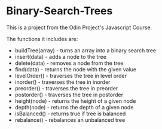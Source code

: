 # Binary-Search-Trees

This is a project from the Odin Project's Javascript Course.

The functions it includes are:

- buildTree(array) - turns an array into a binary search tree
- insert(data) - adds a node to the tree
- delete(data) - removes a node from the tree
- find(data) - returns the node with the given value
- levelOrder() - traverses the tree in level order
- inorder() - traverses the tree in inorder
- preorder() - traverses the tree in preorder
- postorder() - traverses the tree in postorder
- height(node) - returns the height of a given node
- depth(node) - returns the depth of a given node
- isBalanced() - returns true if tree is balanced
- rebalance() - rebalances an unbalanced tree
